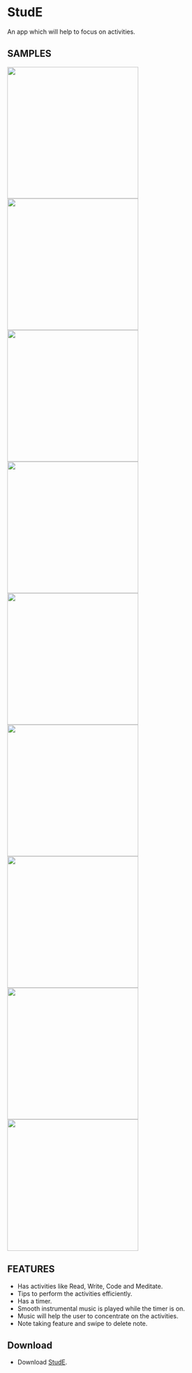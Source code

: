 # StudE
An app which will help to focus on activities.

## SAMPLES
<div>
<img src='Screenshots/home.png' width='300'>
<img src='Screenshots/reading.png' width='300'>
<img src='Screenshots/writing.png' width='300'>
<img src='Screenshots/coding.png' width='300'>
<img src='Screenshots/meditate.png' width='300'>
<img src='Screenshots/timeSelect.png' width='300'>
<img src='Screenshots/timer.png' width='300'>
<img src='Screenshots/newNote.png' width='300'>
<img src='Screenshots/notePg.png' width='300'>
</div>

## FEATURES
* Has activities like Read, Write, Code and Meditate.
* Tips to perform the activities efficiently.
* Has a timer.
* Smooth instrumental music is played while the timer is on.
* Music will help the user to concentrate on the activities.
* Note taking feature and swipe to delete note.

## Download
- Download [StudE](https://github.com/varunmamtora06/StudE_Flutter_App/releases/download/v1.3/app-release.apk).
